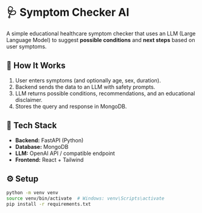 # 🩺 Symptom Checker AI

A simple educational healthcare symptom checker that uses an LLM (Large Language Model) to suggest **possible conditions** and **next steps** based on user symptoms.

## 🚀 How It Works
1. User enters symptoms (and optionally age, sex, duration).
2. Backend sends the data to an LLM with safety prompts.
3. LLM returns possible conditions, recommendations, and an educational disclaimer.
4. Stores the query and response in MongoDB.

## 🧠 Tech Stack
- **Backend:** FastAPI (Python)
- **Database:** MongoDB
- **LLM:** OpenAI API / compatible endpoint
- **Frontend:** React + Tailwind 

## ⚙️ Setup
```bash
python -m venv venv
source venv/bin/activate  # Windows: venv\Scripts\activate
pip install -r requirements.txt
